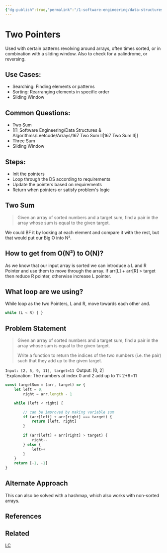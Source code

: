 ```yaml
---
{"dg-publish":true,"permalink":"/1-software-engineering/data-structures-and-algorithms/algorithms-and-techniques/two-pointers/","tags":["code/javascript","code/dsa/technique"],"created":"2023-09-14T06:11:45.889-05:00","updated":"2023-10-04T07:51:45.102-05:00"}
---
```


# Two Pointers
Used with certain patterns revolving around arrays, often times sorted, or in combination with a sliding window. Also to check for a palindrome, or reversing.
## Use Cases:
- Searching: Finding elements or patterns
- Sorting: Rearranging elements in specific order
- Sliding Window
## Common Questions:
- Two Sum
- [[1_Software Engineering/Data Structures & Algorithms/Leetcode/Arrays/167 Two Sum II\|167 Two Sum II]]
- Three Sum
- Sliding Window
## Steps:
- Init the pointers
- Loop through the DS according to requirements
- Update the pointers based on requirements
- Return when pointers or satisfy problem's logic
## Two Sum
> Given an array of sorted numbers and a target sum, find a pair in the array whose sum is equal to the given target.

We could BF it by looking at each element and compare it with the rest, but that would put our Big O into N². 
## How to get from O(N²) to O(N)?
As we know that our input array is sorted we can introduce a L and R Pointer and use them to move through the array. If arr[L] + arr[R] > target then reduce R pointer, otherwise increase L pointer.
## What loop are we using?
While loop as the two Pointers, L and R, move towards each other and.
```javascript
while (L < R) { }
```
## Problem Statement
> Given an array of sorted numbers and a target sum, find a pair in the array whose sum is equal to the given target.
> 
> Write a function to return the indices of the two numbers (i.e. the pair) such that they add up to the given target.

`Input: [2, 5, 9, 11], target=11
`Output: [0, 2]
`Explanation: The numbers at index 0 and 2 add up to 11: 2+9=11

``` javascript
const targetSum = (arr, target) => {
	let left = 0,
		right = arr.length - 1

	while (left < right) {

		// can be improved by making variable sum
		if (arr[left] + arr[right] === target) {
			return [left, right]
		}
		
		if (arr[left] + arr[right] > target) {
			right--
		} else {
			left++
		}
	}
	return [-1, -1]
}
```
## Alternate Approach
This can also be solved with a hashmap, which also works with non-sorted arrays.
## References
## Related
[LC](https://leetcode.com/tag/two-pointers/)